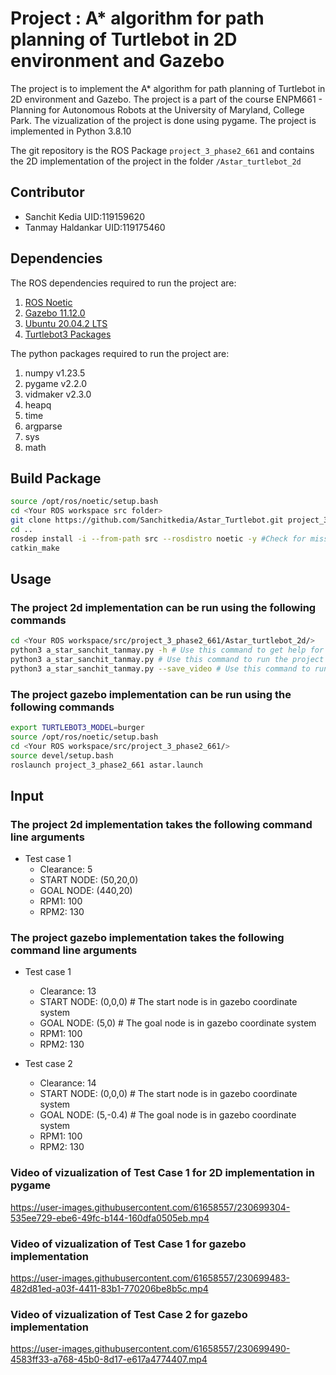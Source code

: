 # Project : A* algorithm for path planning of Turtlebot in 2D environment and Gazebo

The project is to implement the A* algorithm for path planning of Turtlebot in 2D environment and Gazebo.
The project is a part of the course ENPM661 - Planning for Autonomous Robots at the University of Maryland, College Park.
The vizualization of the project is done using pygame.
The project is implemented in Python 3.8.10

The git repository is the ROS Package `project_3_phase2_661` and contains the 2D implementation of the project in the folder `/Astar_turtlebot_2d`

## Contributor

- Sanchit Kedia  UID:119159620
- Tanmay Haldankar UID:119175460

## Dependencies

The ROS dependencies required to run the project are:

1. [ROS Noetic](http://wiki.ros.org/noetic/Installation/Ubuntu)
2. [Gazebo 11.12.0](https://classic.gazebosim.org/tutorials?tut=ros_installing&cat=connect_ros)
3. [Ubuntu 20.04.2 LTS](http://releases.ubuntu.com/20.04/)
4. [Turtlebot3 Packages](https://emanual.robotis.com/docs/en/platform/turtlebot3/quick-start/)

The python packages required to run the project are:

1. numpy v1.23.5
2. pygame v2.2.0
3. vidmaker v2.3.0
4. heapq
5. time
6. argparse
7. sys
8. math

## Build Package

```sh
source /opt/ros/noetic/setup.bash
cd <Your ROS workspace src folder>
git clone https://github.com/Sanchitkedia/Astar_Turtlebot.git project_3_phase2_661 
cd ..
rosdep install -i --from-path src --rosdistro noetic -y #Check for missing dependencies
catkin_make
```

## Usage

### The project 2d implementation can be run using the following commands

```sh
cd <Your ROS workspace/src/project_3_phase2_661/Astar_turtlebot_2d/>
python3 a_star_sanchit_tanmay.py -h # Use this command to get help for the command line arguments
python3 a_star_sanchit_tanmay.py # Use this command to run the project with vizualization in pygame wihout saving the video
python3 a_star_sanchit_tanmay.py --save_video # Use this command to run the project with vizualization in pygame and save the video
```

### The project gazebo implementation can be run using the following commands

```sh
export TURTLEBOT3_MODEL=burger
source /opt/ros/noetic/setup.bash
cd <Your ROS workspace/src/project_3_phase2_661/>
source devel/setup.bash
roslaunch project_3_phase2_661 astar.launch
```

## Input

### The project 2d implementation takes the following command line arguments

- Test case 1
  - Clearance: 5
  - START NODE: (50,20,0)
  - GOAL NODE: (440,20)
  - RPM1: 100
  - RPM2: 130

### The project gazebo implementation takes the following command line arguments

- Test case 1
  - Clearance: 13
  - START NODE: (0,0,0) # The start node is in gazebo coordinate system
  - GOAL NODE: (5,0) # The goal node is in gazebo coordinate system
  - RPM1: 100
  - RPM2: 130

- Test case 2
  - Clearance: 14
  - START NODE: (0,0,0) # The start node is in gazebo coordinate system
  - GOAL NODE: (5,-0.4) # The goal node is in gazebo coordinate system
  - RPM1: 100
  - RPM2: 130

### Video of vizualization of Test Case 1 for 2D implementation in pygame

https://user-images.githubusercontent.com/61658557/230699304-535ee729-ebe6-49fc-b144-160dfa0505eb.mp4

### Video of vizualization of Test Case 1 for gazebo implementation

https://user-images.githubusercontent.com/61658557/230699483-482d81ed-a03f-4411-83b1-770206be8b5c.mp4

### Video of vizualization of Test Case 2 for gazebo implementation

https://user-images.githubusercontent.com/61658557/230699490-4583ff33-a768-45b0-8d17-e617a4774407.mp4
